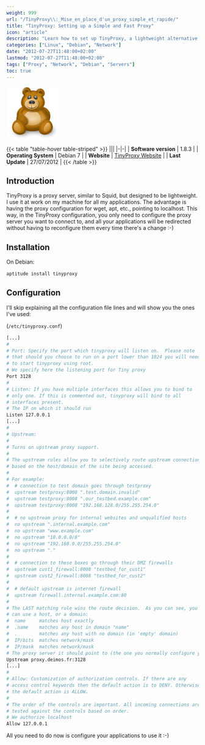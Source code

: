 ```yaml
---
weight: 999
url: "/TinyProxy\\:_Mise_en_place_d'un_proxy_simple_et_rapide/"
title: "TinyProxy: Setting up a Simple and Fast Proxy"
icon: "article"
description: "Learn how to set up TinyProxy, a lightweight alternative to Squid that simplifies proxy configuration for all your applications."
categories: ["Linux", "Debian", "Network"]
date: "2012-07-27T11:48:00+02:00"
lastmod: "2012-07-27T11:48:00+02:00"
tags: ["Proxy", "Network", "Debian", "Servers"]
toc: true
---
```


![TinyProxy](/images/tinyproxy_logo.png)

{{< table "table-hover table-striped" >}}
|||
|-|-|
| **Software version** | 1.8.3 |
| **Operating System** | Debian 7 |
| **Website** | [TinyProxy Website](https://banu.com/tinyproxy/) |
| **Last Update** | 27/07/2012 |
{{< /table >}}

## Introduction

TinyProxy is a proxy server, similar to Squid, but designed to be lightweight. I use it at work on my machine for all my applications. The advantage is having the proxy configuration for wget, apt, etc., pointing to localhost. This way, in the TinyProxy configuration, you only need to configure the proxy server you want to connect to, and all your applications will be redirected without having to reconfigure them every time there's a change :-)

## Installation

On Debian:

```bash
aptitude install tinyproxy
```

## Configuration

I'll skip explaining all the configuration file lines and will show you the ones I've used:

(`/etc/tinyproxy.conf`)

```bash {linenos=table,hl_lines=[7,13,51,61]}
[...]
#
# Port: Specify the port which tinyproxy will listen on.  Please note
# that should you choose to run on a port lower than 1024 you will need
# to start tinyproxy using root.
# We specify here the listening port for Tiny proxy
Port 3128
#
# Listen: If you have multiple interfaces this allows you to bind to
# only one. If this is commented out, tinyproxy will bind to all
# interfaces present.
# The IP on which it should run
Listen 127.0.0.1
[...]
#
# Upstream:
#
# Turns on upstream proxy support.
#
# The upstream rules allow you to selectively route upstream connections
# based on the host/domain of the site being accessed.
#
# For example:
#  # connection to test domain goes through testproxy
#  upstream testproxy:8008 ".test.domain.invalid"
#  upstream testproxy:8008 ".our_testbed.example.com"
#  upstream testproxy:8008 "192.168.128.0/255.255.254.0"
#
#  # no upstream proxy for internal websites and unqualified hosts
#  no upstream ".internal.example.com"
#  no upstream "www.example.com"
#  no upstream "10.0.0.0/8"
#  no upstream "192.168.0.0/255.255.254.0"
#  no upstream "."
#
#  # connection to these boxes go through their DMZ firewalls
#  upstream cust1_firewall:8008 "testbed_for_cust1"
#  upstream cust2_firewall:8008 "testbed_for_cust2"
#
#  # default upstream is internet firewall
#  upstream firewall.internal.example.com:80
#
# The LAST matching rule wins the route decision.  As you can see, you
# can use a host, or a domain:
#  name     matches host exactly
#  .name    matches any host in domain "name"
#  .        matches any host with no domain (in 'empty' domain)
#  IP/bits  matches network/mask
#  IP/mask  matches network/mask
# The proxy server it should point to (the one you normally configure your applications for)
Upstream proxy.deimos.fr:3128
[...]
#
# Allow: Customization of authorization controls. If there are any
# access control keywords then the default action is to DENY. Otherwise,
# the default action is ALLOW.
#
# The order of the controls are important. All incoming connections are
# tested against the controls based on order.
# We authorize localhost
Allow 127.0.0.1
```

All you need to do now is configure your applications to use it :-)
